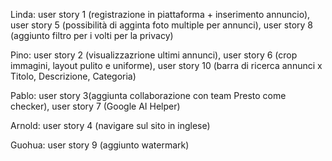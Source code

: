 Linda: 
user story 1 (registrazione in piattaforma + inserimento annuncio), 
user story 5 (possibilità di agginta foto multiple per annunci), 
user story 8 (aggiunto filtro per i volti per la privacy)

Pino: 
user story 2 (visualizzazrione ultimi annunci), 
user story 6 (crop immagini, layout pulito e uniforme), 
user story 10 (barra di ricerca annunci x Titolo, Descrizione, Categoria)

Pablo: 
user story 3(aggiunta collaborazione con team Presto come checker), 
user story 7 (Google AI Helper)

Arnold: 
user story 4 (navigare sul sito in inglese)

Guohua: 
user story 9 (aggiunto watermark)